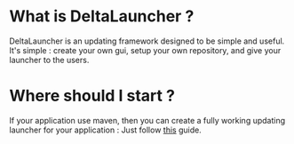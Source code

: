 # What is DeltaLauncher ?

DeltaLauncher is an updating framework designed to be simple and useful. It's simple : create your own gui, setup your own repository, and give your launcher to the users.

# Where should I start ?

If your application use maven, then you can create a fully working updating launcher for your application : Just follow [this](https://github.com/D4Delta/DeltaLauncher/blob/master/Setup.md) guide.
